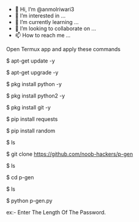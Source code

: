 - 👋 Hi, I’m @anmolriwari3
- 👀 I’m interested in ...
- 🌱 I’m currently learning ...
- 💞️ I’m looking to collaborate on ...
- 📫 How to reach me ...

<!---
anmolriwari3/anmolriwari3 is a ✨ special ✨ repository because its `README.md` (this file) appears on your GitHub profile.
You can click the Preview link to take a look at your changes.
--->Open Termux app and apply these commands

$ apt-get update -y 

$ apt-get upgrade -y

$ pkg install python -y

$ pkg install python2 -y

$ pkg install git -y

$ pip install requests

$ pip install random

$ ls

$ git clone https://github.com/noob-hackers/p-gen

$ ls

$ cd p-gen

$ ls 

$ python p-gen.py 

ex:- Enter The Length Of The Password.
